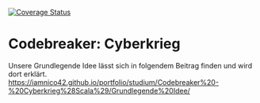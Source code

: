 [![Coverage Status](https://coveralls.io/repos/github/USERNAME/REPO_NAME/badge.svg)](https://coveralls.io/github/USERNAME/REPO_NAME)
# Codebreaker: Cyberkrieg
Unsere Grundlegende Idee lässt sich in folgendem Beitrag finden und wird dort erklärt.
https://iamnico42.github.io/portfolio/studium/Codebreaker%20-%20Cyberkrieg%28Scala%29/Grundlegende%20Idee/
